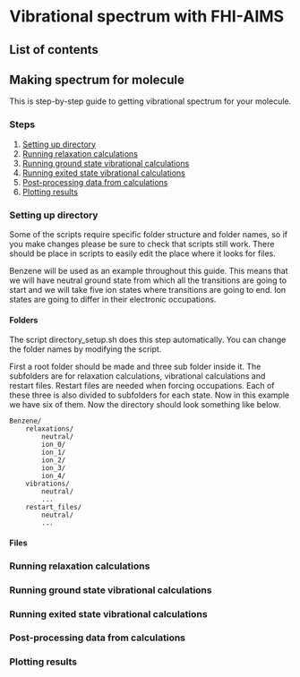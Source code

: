 
# Vibrational spectrum with FHI-AIMS


List of contents
----------------







Making spectrum for molecule
----------------------------

This is step-by-step guide to getting vibrational spectrum for your molecule.

### Steps

1. [Setting up directory](#setting-up-directory)
2. [Running relaxation calculations](#running-relaxation-calculations)
3. [Running ground state vibrational calculations](#running-ground-state-vibrational-calculations)
4. [Running exited state vibrational calculations](#running-exited-state-vibrational-calculations)
5. [Post-processing data from calculations](#post-processing-data-from-calculations)
6. [Plotting results](#plotting-results)


### Setting up directory

Some of the scripts require specific folder structure and folder names, so if you make changes please be sure to check that scripts still work. There should be place in scripts to easily edit the place where it looks for files.

Benzene will be used as an example throughout this guide. This means that we will have neutral ground state from which all the transitions are going to start and we will take five ion states where transitions are going to end. Ion states are going to differ in their electronic occupations.

#### Folders

The script directory_setup.sh does this step automatically. You can change the folder names by modifying the script.

First a root folder should be made and three sub folder inside it. The subfolders are for relaxation calculations, vibrational calculations and restart files. Restart files are needed when forcing occupations. Each of these three is also divided to subfolders for each state. Now in this example we have six of them. Now the directory should look something like below.
```
Benzene/
    relaxations/
        neutral/
        ion_0/
        ion_1/
        ion_2/
        ion_3/
        ion_4/
    vibrations/
        neutral/
        ...
    restart_files/
        neutral/
        ...
```

#### Files




### Running relaxation calculations


### Running ground state vibrational calculations


### Running exited state vibrational calculations


### Post-processing data from calculations


### Plotting results




